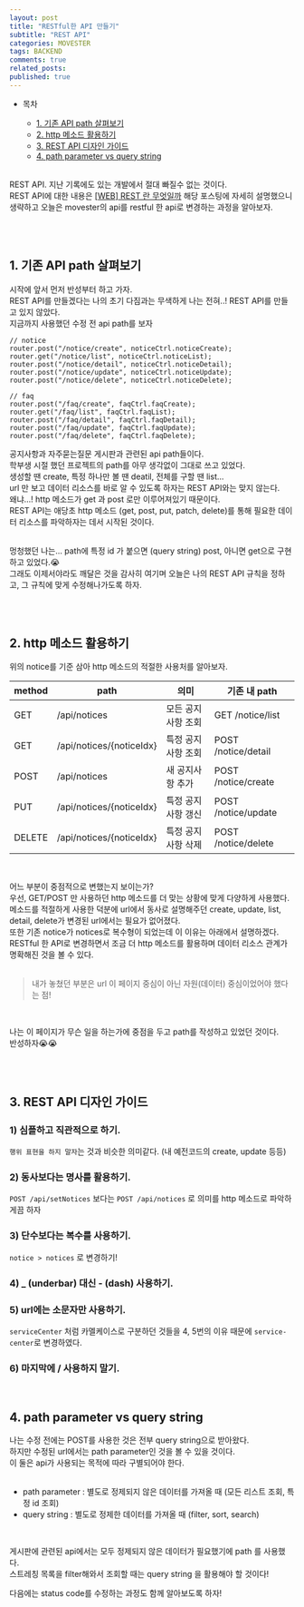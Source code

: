 ```yaml
---
layout: post
title: "RESTful한 API 만들기"
subtitle: "REST API"
categories: MOVESTER
tags: BACKEND
comments: true
related_posts:
published: true
---
```


- 목차
  - [1. 기존 API path 살펴보기](#)
  - [2. http 메소드 활용하기](#)
  - [3. REST API 디자인 가이드](#)
  - [4. path parameter vs query string](#)

  <br>

REST API. 지난 기록에도 있는 개발에서 절대 빠질수 없는 것이다.<br>
REST API에 대한 내용은 
[[WEB] REST 란 무엇일까](https://jnhro1.github.io/web/2021/06/13/REST.html) 해당 포스팅에 자세히 설명했으니
생략하고 오늘은 movester의 api를 restful 한 api로 변경하는 과정을 알아보자.<br>

<br><br>

## 1. 기존 API path 살펴보기

시작에 앞서 먼저 반성부터 하고 가자.<br>
REST API를 만들겠다는 나의 초기 다짐과는 무색하게 나는 전혀..! REST API를 만들고 있지 않았다.<br>
지금까지 사용했던 수정 전 api path를 보자<br>

```
// notice
router.post("/notice/create", noticeCtrl.noticeCreate);
router.get("/notice/list", noticeCtrl.noticeList);
router.post("/notice/detail", noticeCtrl.noticeDetail);
router.post("/notice/update", noticeCtrl.noticeUpdate);
router.post("/notice/delete", noticeCtrl.noticeDelete);

// faq
router.post("/faq/create", faqCtrl.faqCreate);
router.get("/faq/list", faqCtrl.faqList);
router.post("/faq/detail", faqCtrl.faqDetail);
router.post("/faq/update", faqCtrl.faqUpdate);
router.post("/faq/delete", faqCtrl.faqDelete);
```

공지사항과 자주묻는질문 게시판과 관련된 api path들이다.<br>
학부생 시절 했던 프로젝트의 path를 아무 생각없이 그대로 쓰고 있었다.<br>
생성할 땐 create, 특정 하나만 볼 땐 deatil, 전체를 구할 땐 list...<br>
url 만 보고 데이터 리소스를 바로 알 수 있도록 하자는 REST API와는 맞지 않는다.<br>
왜냐...! http 메소드가 get 과 post 로만 이루어져있기 때문이다.<br>
REST API는 애당초 http 메소드 (get, post, put, patch, delete)를 통해 필요한 데이터 리소스를 파악하자는 데서 시작된 것이다.<br><br>

멍청했던 나는... path에 특정 id 가 붙으면 (query string) post, 아니면 get으로 구현하고 있었다.😭<br>
그래도 이제서야라도 깨달은 것을 감사히 여기며 오늘은 나의 REST API 규칙을 정하고, 그 규칙에 맞게 수정해나가도록 하자.<br>

<br><br>

## 2. http 메소드 활용하기

위의 notice를 기준 삼아 http 메소드의 적절한 사용처를 알아보자.<br>

|method|path|의미|기존 내 path|
|---|---|---|---|
|GET|/api/notices|모든 공지사항 조회|GET /notice/list|
|GET|/api/notices/{noticeIdx}|특정 공지사항 조회|POST /notice/detail|
|POST|/api/notices|새 공지사항 추가|POST /notice/create|
|PUT|/api/notices/{noticeIdx}|특정 공지사항 갱신|POST /notice/update|
|DELETE|/api/notices/{noticeIdx}|특정 공지사항 삭제|POST /notice/delete|

<br>

어느 부분이 중점적으로 변했는지 보이는가?<br>
우선, GET/POST 만 사용하던 http 메소드를 더 맞는 상황에 맞게 다양하게 사용했다.<br>
메소드를 적절하게 사용한 덕분에 url에서 동사로 설명해주던 create, update, list, detail, delete가 변경된 url에서는 필요가 없어졌다.<br>
또한 기존 notice가 notices로 복수형이 되었는데 이 이유는 아래에서 설명하겠다.<br>
RESTful 한 API로 변경하면서 조금 더 http 메소드를 활용하며 데이터 리소스 관계가 명확해진 것을 볼 수 있다.<br><br>

> 내가 놓쳤던 부분은 url 이 페이지 중심이 아닌 자원(데이터) 중심이었어야 했다는 점!

<br>

나는 이 페이지가 무슨 일을 하는가에 중점을 두고 path를 작성하고 있었던 것이다.<br>
반성하자😭😭<br>

<br><br>

## 3. REST API 디자인 가이드

### 1) 심플하고 직관적으로 하기.
`행위 표현을 하지 말자`는 것과 비슷한 의미같다. (내 예전코드의 create, update 등등)

### 2) 동사보다는 명사를 활용하기.
`POST /api/setNotices`
보다는
`POST /api/notices`
로 의미를 http 메소드로 파악하게끔 하자

### 3) 단수보다는 복수를 사용하기.
`notice > notices` 로 변경하기!

### 4) _ (underbar) 대신 - (dash) 사용하기.

### 5) url에는 소문자만 사용하기.
`serviceCenter` 처럼 카멜케이스로 구분하던 것들을 4, 5번의 이유 때문에 `service-center`로 변경하였다.

### 6) 마지막에 / 사용하지 말기.


<br>

## 4. path parameter vs query string

나는 수정 전에는 POST를 사용한 것은 전부 query string으로 받아왔다.<br>
하지만 수정된 url에서는 path parameter인 것을 볼 수 있을 것이다.<br>
이 둘은 api가 사용되는 목적에 따라 구별되어야 한다.<br><br>

- path parameter : 별도로 정제되지 않은 데이터를 가져올 때 (모든 리스트 조회, 특정 id 조회)
- query string : 별도로 정제한 데이터를 가져올 때 (filter, sort, search)

<br>

게시판에 관련된 api에서는 모두 정제되지 않은 데이터가 필요했기에 path 를 사용했다.<br>
스트레칭 목록을 filter해와서 조회할 때는 query string 을 활용해야 할 것이다!<br>

다음에는 status code를 수정하는 과정도 함께 알아보도록 하자!

